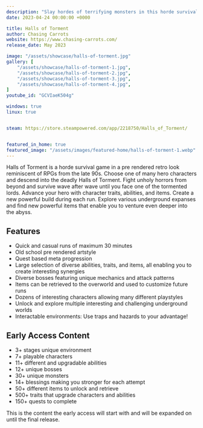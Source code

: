 ```yaml
---
description: "Slay hordes of terrifying monsters in this horde survival roguelite."
date: 2023-04-24 00:00:00 +0000

title: Halls of Torment
author: Chasing Carrots
website: https://www.chasing-carrots.com/
release_date: May 2023

image: "/assets/showcase/halls-of-torment.jpg"
gallery: [
	"/assets/showcase/halls-of-torment-1.jpg",
	"/assets/showcase/halls-of-torment-2.jpg",
	"/assets/showcase/halls-of-torment-3.jpg",
	"/assets/showcase/halls-of-torment-4.jpg",
]
youtube_id: "GCVIaeK504g"

windows: true
linux: true


steam: https://store.steampowered.com/app/2218750/Halls_of_Torment/


featured_in_home: true
featured_image: "/assets/images/featured-home/halls-of-torment-1.webp"
---
```


Halls of Torment is a horde survival game in a pre rendered retro look reminiscent of RPGs from the late 90s. Choose one of many hero characters and descend into the deadly Halls of Torment. Fight unholy horrors from beyond and survive wave after wave until you face one of the tormented lords. Advance your hero with character traits, abilities, and items. Create a new powerful build during each run. Explore various underground expanses and find new powerful items that enable you to venture even deeper into the abyss.

## Features

- Quick and casual runs of maximum 30 minutes
- Old school pre rendered artstyle
- Quest based meta progression
- Large selection of diverse abilities, traits, and items, all enabling you to create interesting synergies
- Diverse bosses featuring unique mechanics and attack patterns
- Items can be retrieved to the overworld and used to customize future runs
- Dozens of interesting characters allowing many different playstyles
- Unlock and explore multiple interesting and challenging underground worlds
- Interactable environments: Use traps and hazards to your advantage!

## Early Access Content

- 3+ stages unique environment
- 7+ playable characters
- 11+ different and upgradable abilities
- 12+ unique bosses
- 30+ unique monsters
- 14+ blessings making you stronger for each attempt
- 50+ different items to unlock and retrieve
- 500+ traits that upgrade characters and abilities
- 150+ quests to complete

This is the content the early access will start with and will be expanded on until the final release.
